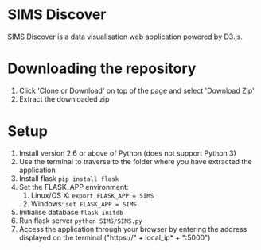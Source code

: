 # SIMS Discover

SIMS Discover is a data visualisation web application powered by D3.js. 

# Downloading the repository
 1. Click 'Clone or Download' on top of the page and select 'Download Zip'
 2. Extract the downloaded zip

# Setup
1. Install version 2.6 or above of Python (does not support Python 3)
2. Use the terminal to traverse to the folder where you have extracted the application
3. Install flask `pip install flask`
4. Set the FLASK_APP environment:
    1. Linux/OS X: `export FLASK_APP = SIMS`
    2. Windows: `set FLASK_APP = SIMS`
5.  Initialise database `flask initdb`
6.  Run flask server `python SIMS/SIMS.py`
7. Access the application through your browser by entering the address displayed on the terminal 
("https://" + local_ip* + ":5000")
